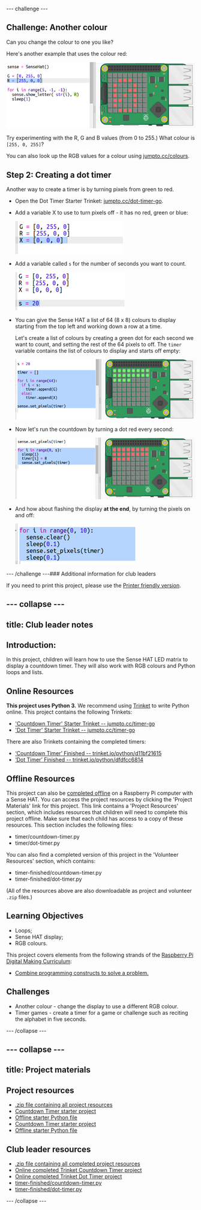 --- challenge ---
## Challenge: Another colour

Can you change the colour to one you like?

Here's another example that uses the colour red:

![screenshot](images/timer-red.png)

Try experimenting with the R, G and B values (from 0 to 255.) What colour is `[255, 0, 255]`?

You can also look up the RGB values for a colour using <a href="http://jumpto.cc/colours" target="_blank">jumpto.cc/colours</a>.


## Step 2: Creating a dot timer

Another way to create a timer is by turning pixels from green to red.



+ Open the Dot Timer Starter Trinket: <a href="http://jumpto.cc/dot-timer-go" target="_blank">jumpto.cc/dot-timer-go</a>.

+ Add a variable X to use to turn pixels off - it has no red, green or blue:

    ![screenshot](images/timer-off.png)


+ Add a variable called `s` for the number of seconds you want to count.

   ![screenshot](images/timer-seconds.png)

+ You can give the Sense HAT a list of 64 (8 x 8) colours to display starting from the top left and working down a row at a time.

    Let's create a list of colours by creating a green dot for each second we want to count, and setting the rest of the 64 pixels to off. The `timer` variable contains the list of colours to display and starts off empty:

    ![screenshot](images/timer-setup.png)

+ Now let's run the countdown by turning a dot red every second:

    ![screenshot](images/timer-turn-red.png)

+ And how about flashing the display __at the end__, by turning the pixels on and off:

    ![screenshot](images/timer-flash.png)



--- /challenge ---### Additional information for club leaders

If you need to print this project, please use the [Printer friendly version](./print).


--- collapse ---
---
title: Club leader notes
---


## Introduction:
In this project, children will learn how to use the Sense HAT LED matrix to display a countdown timer. They will also work with RGB colours and Python loops and lists. 

## Online Resources

__This project uses Python 3.__ We recommend using [Trinket](https://trinket.io/) to write Python online. This project contains the following Trinkets:

+ ['Countdown Timer' Starter Trinket -- jumpto.cc/timer-go](http://jumpto.cc/timer-go)
+ ['Dot Timer' Starter Trinket -- jumpto.cc/timer-go](http://jumpto.cc/dot-timer-go)

There are also Trinkets containing the completed timers:

+ [‘Countdown Timer’ Finished -- trinket.io/python/d11bf21615](https://trinket.io/python/d11bf21615)
+ [‘Dot Timer’ Finished -- trinket.io/python/dfdfcc6814](https://trinket.io/python/dfdfcc6814)

## Offline Resources
This project can also be [completed offline](https://www.codeclubprojects.org/en-GB/resources/physical-sense-hat/) on a Raspberry Pi computer with a Sense HAT. You can access the project resources by clicking the 'Project Materials' link for this project. This link contains a 'Project Resources' section, which includes resources that children will need to complete this project offline. Make sure that each child has access to a copy of these resources. This section includes the following files:

+ timer/countdown-timer.py
+ timer/dot-timer.py

You can also find a completed version of this project in the 'Volunteer Resources' section, which contains:

+ timer-finished/countdown-timer.py
+ timer-finished/dot-timer.py

(All of the resources above are also downloadable as project and volunteer `.zip` files.)

## Learning Objectives
+ Loops;
+ Sense HAT display;
+ RGB colours.

This project covers elements from the following strands of the [Raspberry Pi Digital Making Curriculum](http://rpf.io/curriculum):

+ [Combine programming constructs to solve a problem.](https://www.raspberrypi.org/curriculum/programming/builder)

## Challenges
+ Another colour - change the display to use a different RGB colour. 
+ Timer games - create a timer for a game or challenge such as reciting the alphabet in five seconds. 



--- /collapse ---


--- collapse ---
---
title: Project materials
---
## Project resources
* [.zip file containing all project resources](resources/timer-project-resources.zip)
* [Countdown Timer starter project](http://jumpto.cc/timer-go)
* [Offline starter Python file](resources/timer-countdown-timer.py)
* [Countdown Timer starter project](http://jumpto.cc/dot-timer-go)
* [Offline starter Python file](resources/timer-dot-timer.py)

## Club leader resources
* [.zip file containing all completed project resources](resources/timer-volunteer-resources.zip)
* [Online completed Trinket Countdown Timer project](https://trinket.io/python/d11bf21615)
* [Online completed Trinket Dot Timer project](https://trinket.io/python/dfdfcc6814)
* [timer-finished/countdown-timer.py](resources/timer-finished-countdown-timer.py)
* [timer-finished/dot-timer.py](resources/timer-finished-dot-timer.py)

--- /collapse ---